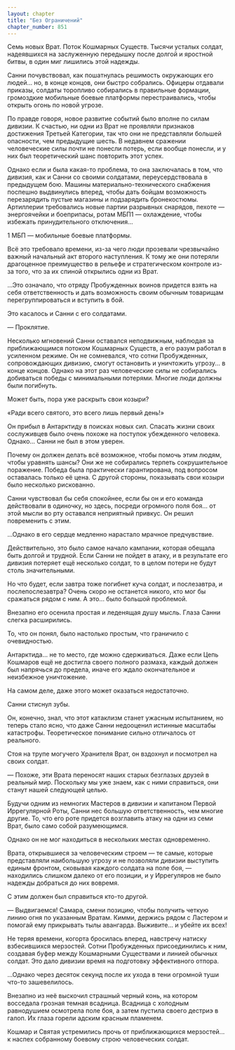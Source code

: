 ```yaml
---
layout: chapter
title: "Без Ограничений"
chapter_number: 851
---
```


Семь новых Врат. Поток Кошмарных Существ. Тысячи усталых солдат, надеявшихся на заслуженную передышку после долгой и яростной битвы, в один миг лишились этой надежды.

Санни почувствовал, как пошатнулась решимость окружающих его людей... но, в конце концов, они быстро собрались. Офицеры отдавали приказы, солдаты торопливо собирались в правильные формации, громоздкие мобильные боевые платформы перестраивались, чтобы открыть огонь по новой угрозе.

По правде говоря, новое развитие событий было вполне по силам дивизии. К счастью, ни одни из Врат не проявляли признаков достижения Третьей Категории, так что они не представляли большей опасности, чем предыдущие шесть. В недавнем сражении человеческие силы почти не понесли потерь, если вообще понесли, и у них был теоретический шанс повторить этот успех.

Однако если и была какая-то проблема, то она заключалась в том, что дивизия, как и Санни со своими солдатами, переусердствовала в предыдущем бою. Машины материально-технического снабжения поспешно выдвинулись вперед, чтобы дать бойцам возможность перезарядить пустые магазины и подзарядить бронекостюмы. Артиллерии требовались новые партии разрывных снарядов, пехоте — энергоячейки и боеприпасы, ротам МБП1 — охлаждение, чтобы избежать принудительного отключения...

1 МБП — мобильные боевые платформы.

Всё это требовало времени, из-за чего люди прозевали чрезвычайно важный начальный акт второго наступления. К тому же они потеряли драгоценное преимущество в рельефе и стратегическом контроле из-за того, что за их спиной открылись одни из Врат.

...Это означало, что отряду Пробужденных воинов придется взять на себя ответственность и дать возможность своим обычным товарищам перегруппироваться и вступить в бой.

Это касалось и Санни с его солдатами.

— Проклятие.

Несколько мгновений Санни оставался неподвижным, наблюдая за приближающимся потоком Кошмарных Существ, а его разум работал в усиленном режиме. Он не сомневался, что сотни Пробужденных, сопровождающих дивизию, смогут остановить и уничтожить угрозу... в конце концов. Однако на этот раз человеческие силы не собирались добиваться победы с минимальными потерями. Многие люди должны были погибнуть.

Может быть, пора уже раскрыть свои козыри?

«Ради всего святого, это всего лишь первый день!»

Он прибыл в Антарктиду в поисках новых сил. Спасать жизни своих сослуживцев было очень похоже на поступок убежденного человека. Однако... Санни не был в этом уверен.

Почему он должен делать всё возможное, чтобы помочь этим людям, чтобы уравнять шансы? Они же не собирались терпеть сокрушительное поражение. Победа была практически гарантирована, под вопросом оставалась только её цена. С другой стороны, показывать свои козыри было несколько рискованно.

Санни чувствовал бы себя спокойнее, если бы он и его команда действовали в одиночку, но здесь, посреди огромного поля боя... от этой мысли во рту оставался неприятный привкус. Он решил повременить с этим.

...Однако в его сердце медленно нарастало мрачное предчувствие.

Действительно, это было самое начало кампании, которая обещала быть долгой и трудной. Если Санни не пойдет в атаку, и в результате его дивизия потеряет ещё несколько солдат, то в целом потери не будут столь значительными.

Но что будет, если завтра тоже погибнет куча солдат, и послезавтра, и послепослезавтра? Очень скоро не останется никого, кто мог бы сражаться рядом с ним. А это... было большой проблемой.

Внезапно его осенила простая и леденящая душу мысль. Глаза Санни слегка расширились.

То, что он понял, было настолько простым, что граничило с очевидностью.

Антарктида... не то место, где можно сдерживаться. Даже если Цепь Кошмаров ещё не достигла своего полного размаха, каждый должен был напрячься до предела, иначе его ждало окончательное и неизбежное уничтожение.

На самом деле, даже этого может оказаться недостаточно.

Санни стиснул зубы.

Он, конечно, знал, что этот катаклизм станет ужасным испытанием, но теперь стало ясно, что даже Санни недооценил истинные масштабы катастрофы. Теоретическое понимание сильно отличалось от реального.

Стоя на трупе могучего Хранителя Врат, он вздохнул и посмотрел на своих солдат.

— Похоже, эти Врата переносят наших старых безглазых друзей в реальный мир. Поскольку мы уже знаем, как с ними справиться, они станут нашей следующей целью.

Будучи одним из немногих Мастеров в дивизии и капитаном Первой Иррегулярной Роты, Санни нес большую ответственность, чем многие другие. То, что его роте придется возглавить атаку на одни из семи Врат, было само собой разумеющимся.

Однако он не мог находиться в нескольких местах одновременно.

Врата, открывшиеся за человеческим строем — те самые, которые представляли наибольшую угрозу и не позволяли дивизии выступить единым фронтом, сковывая каждого солдата на поле боя, — находились слишком далеко от его позиции, и у Иррегуляров не было надежды добраться до них вовремя.

С этим должен был справиться кто-то другой.

— Выдвигаемся! Самара, смени позицию, чтобы получить четкую линию огня по указанным Вратам. Кимми, держись рядом с Ластером и помогай ему прикрывать тылы авангарда. Выживите... и убейте их всех!

Не теряя времени, когорта бросилась вперед, навстречу натиску взбесившихся мерзостей. Сотни Пробужденных присоединились к ним, создавая буфер между Кошмарными Существами и линией обычных солдат. Это дало дивизии время на подготовку эффективного отпора.

...Однако через десяток секунд после их ухода в тени огромной туши что-то зашевелилось.

Внезапно из неё выскочил страшный черный конь, на котором восседала грозная темная всадница. Всадница с холодным равнодушием осмотрела поле боя, а затем пустила своего дестриэ в галоп. Их глаза горели адским красным пламенем.

Кошмар и Святая устремились прочь от приближающихся мерзостей... к наспех собранному боевому строю человеческих солдат.
